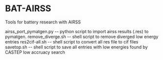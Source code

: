 # BAT-AIRSS
Tools for battery research with AIRSS


airss_port_pymatgen.py -- python script to import airss results (.res) to pymatgen.
remove_diverge.sh -- shell script to remove diverged low energy entries
res2cif-all.sh -- shell script to convert all res file to cif files
savetop.sh -- shell script to save all entries with low energies found by CASTEP low accruacy search
